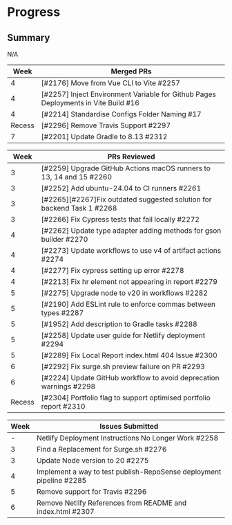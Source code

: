 # Progress
## Summary
N/A


| Week | Merged PRs |
| --- | --- |
| 4 |  [#2176] Move from Vue CLI to Vite #2257   |
| 4 |  [#2257] Inject Environment Variable for Github Pages Deployments in Vite Build #16 |
| 4 |  [#2214] Standardise Configs Folder Naming #17 |
| Recess |  [#2296] Remove Travis Support #2297  |
| 7 |  [#2201] Update Gradle to 8.13 #2312 |


| Week | PRs Reviewed |
| --- | --- |
| 3 |  [#2259] Upgrade GitHub Actions macOS runners to 13, 14 and 15 #2260    |
| 3 |  [#2252] Add ubuntu-24.04 to CI runners #2261 |
| 3 |  [#2265][#2267]Fix outdated suggested solution for backend Task 1 #2268 |
| 3 |  [#2266] Fix Cypress tests that fail locally #2272 |
| 4 |  [#2262] Update type adapter adding methods for gson builder #2270 |
| 4 |  [#2273] Update workflows to use v4 of artifact actions #2274 |
| 4 |  [#2277] Fix cypress setting up error #2278 |
| 4 |  [#2213] Fix hr element not appearing in report #2279 |
| 5 |  [#2275] Upgrade node to v20 in workflows #2282 |
| 5 |  [#2190] Add ESLint rule to enforce commas between types #2287 |
| 5 |  [#1952] Add description to Gradle tasks #2288 |
| 5 |  [#2258] Update user guide for Netlify deployment #2294 |
| 5 |  [#2289] Fix Local Report index.html 404 Issue #2300 |
| 6 |  [#2292] Fix surge.sh preview failure on PR #2293 |
| 6 |  [#2224] Update GitHub workflow to avoid deprecation warnings #2298 |
| Recess |  [#2304] Portfolio flag to support optimised portfolio report #2310 |


| Week | Issues Submitted |
| --- | --- |
| - | Netlify Deployment Instructions No Longer Work #2258 |
| 3 | Find a Replacement for Surge.sh #2276  |
| 3 | Update Node version to 20 #2275 |
| 4 | Implement a way to test publish-RepoSense deployment pipeline #2285 |
| 5 | Remove support for Travis #2296 |
| 6 | Remove Netlify References from README and index.html #2307 |

